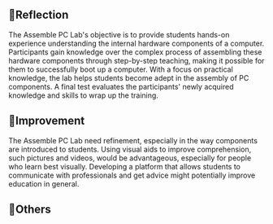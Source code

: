 ## 📃Reflection ##
The Assemble PC Lab's objective is to provide students hands-on experience understanding the internal hardware components of a computer. Participants gain knowledge over the complex process of assembling these hardware components through step-by-step teaching, making it possible for them to successfully boot up a computer. With a focus on practical knowledge, the lab helps students become adept in the assembly of PC components. A final test evaluates the participants' newly acquired knowledge and skills to wrap up the training.

## 💪Improvement ##
The Assemble PC Lab need refinement, especially in the way components are introduced to students. Using visual aids to improve comprehension, such pictures and videos, would be advantageous, especially for people who learn best visually. Developing a platform that allows students to communicate with professionals and get advice might potentially improve education in general.

## 👀Others ##
